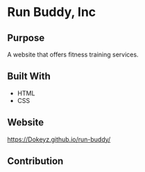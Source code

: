 # Run Buddy, Inc

## Purpose
A website that offers fitness training services. 

## Built With
* HTML
* CSS

## Website
https://Dokeyz.github.io/run-buddy/

## Contribution
